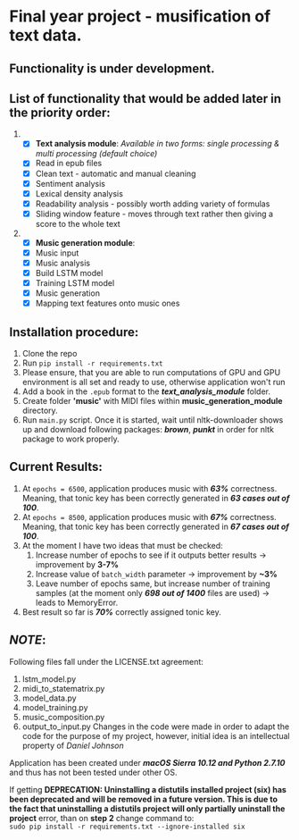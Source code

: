# Final year project - musification of text data.

## **Functionality is under development.**

## List of functionality that would be added later in the priority order:

1. - [x] **Text analysis module**: _Available in two forms: single processing & multi processing (default choice)_
   - [x] Read in epub files
   - [x] Clean text - automatic and manual cleaning
   - [x] Sentiment analysis
   - [x] Lexical density analysis
   - [x] Readability analysis - possibly worth adding variety of formulas
   - [x] Sliding window feature - moves through text rather then giving a score to the whole text

2. - [x] **Music generation module**:
   - [x] Music input
   - [x] Music analysis
   - [x] Build LSTM model
   - [x] Training LSTM model
   - [x] Music generation
   - [x] Mapping text features onto music ones

## Installation procedure:
  1. Clone the repo
  2. Run `pip install -r requirements.txt`
  3. Please ensure, that you are able to run computations of GPU and GPU environment is all set and ready to use, otherwise application won't run
  4. Add a book in the `.epub` format to the _**text_analysis_module**_ folder.
  5. Create folder __'music'__ with MIDI files within **music_generation_module** directory.
  6. Run `main.py` script. Once it is started, wait until nltk-downloader shows up and download following packages: _**brown**_, _**punkt**_ in order for nltk package to work properly.

## Current Results:
  1. At `epochs = 6500`, application produces music with _**63%**_ correctness. Meaning, that tonic key has been correctly generated in _**63 cases out of 100**_.
  2. At `epochs = 8500`, application produces music with _**67%**_ correctness. Meaning, that tonic key has been correctly generated in _**67 cases out of 100**_.
  3. At the moment I have two ideas that must be checked:
      1. Increase number of epochs to see if it outputs better results -> improvement by **3-7%**
      2. Increase value of `batch_width` parameter -> improvement by **~3%**
      3. Leave number of epochs same, but increase number of training samples (at the moment only _**698 out of 1400**_ files are used) -> leads to MemoryError.
  4. Best result so far is _**70%**_ correctly assigned tonic key.

## **_NOTE_**:
Following files fall under the LICENSE.txt agreement:
  1. lstm_model.py
  2. midi_to_statematrix.py
  3. model_data.py
  4. model_training.py
  5. music_composition.py
  6. output_to_input.py
Changes in the code were made in order to adapt the code for the purpose of my project, however, initial idea is an intellectual property of _Daniel Johnson_

Application has been created under _**macOS Sierra 10.12 and Python 2.7.10**_ and thus has not been tested under other OS.

If getting **DEPRECATION: Uninstalling a distutils installed project (six) has
been deprecated and will be removed in a future version. This is due to the fact
that uninstalling a distutils project will only partially uninstall the project**
error, than on **step 2** change command to:  
`sudo pip install -r requirements.txt --ignore-installed six`
